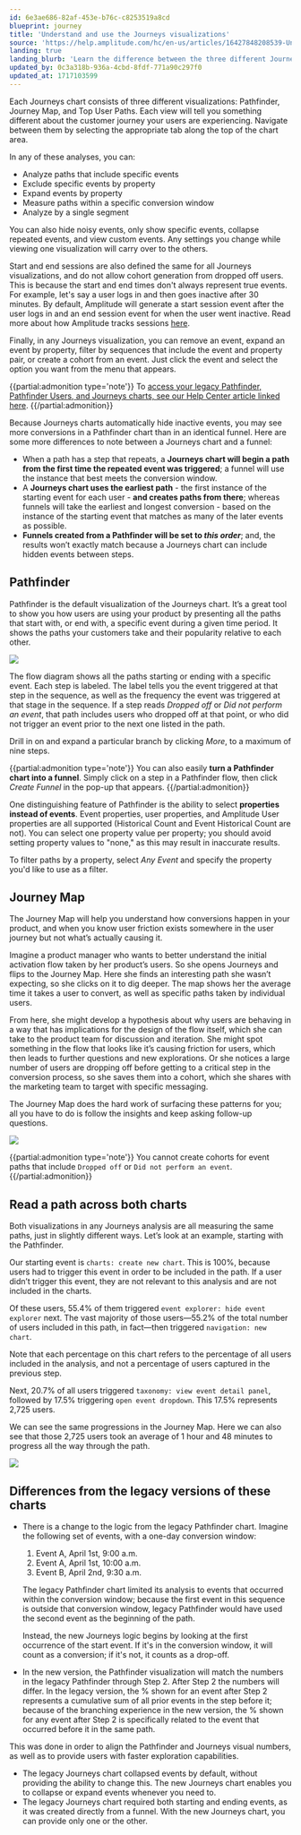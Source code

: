 ```yaml
---
id: 6e3ae686-82af-453e-b76c-c8253519a8cd
blueprint: journey
title: 'Understand and use the Journeys visualizations'
source: 'https://help.amplitude.com/hc/en-us/articles/16427848208539-Understand-and-use-the-Journeys-visualizations'
landing: true
landing_blurb: 'Learn the difference between the three different Journey visualizations'
updated_by: 0c3a318b-936a-4cbd-8fdf-771a90c297f0
updated_at: 1717103599
---
```

Each Journeys chart consists of three different visualizations: Pathfinder, Journey Map, and Top User Paths. Each view will tell you something different about the customer journey your users are experiencing. Navigate between them by selecting the appropriate tab along the top of the chart area.

In any of these analyses, you can:

* Analyze paths that include specific events
* Exclude specific events by property
* Expand events by property
* Measure paths within a specific conversion window
* Analyze by a single segment

You can also hide noisy events, only show specific events, collapse repeated events, and view custom events. Any settings you change while viewing one visualization will carry over to the others.

Start and end sessions are also defined the same for all Journeys visualizations, and do not allow cohort generation from dropped off users. This is because the start and end times don't always represent true events. For example, let's say a user logs in and then goes inactive after 30 minutes. By default, Amplitude will generate a start session event after the user logs in and an end session event for when the user went inactive. Read more about how Amplitude tracks sessions [here](/cdp/sources/instrument-track-sessions). 

Finally, in any Journeys visualization, you can remove an event, expand an event by property, filter by sequences that include the event and property pair, or create a cohort from an event. Just click the event and select the option you want from the menu that appears.

{{partial:admonition type='note'}}
To [access your legacy Pathfinder, Pathfinder Users, and Journeys charts, see our Help Center article linked here](/analytics/charts/journeys/journeys-understand-paths).
{{/partial:admonition}}

Because Journeys charts automatically hide inactive events, you may see more conversions in a Pathfinder chart than in an identical funnel. Here are some more differences to note between a Journeys chart and a funnel:

* When a path has a step that repeats, a **Journeys chart will begin a path from the first time the repeated event was triggered**; a funnel will use the instance that best meets the conversion window.
* A **Journeys chart uses the earliest path** - the first instance of the starting event for each user - **and creates paths from there**; whereas funnels will take the earliest and longest conversion - based on the instance of the starting event that matches as many of the later events as possible.
* **Funnels created from a Pathfinder will be set to *this order***; and, the results won’t exactly match because a Journeys chart can include hidden events between steps.

## Pathfinder

Pathfinder is the default visualization of the Journeys chart. It’s a great tool to show you how users are using your product by presenting all the paths that start with, or end with, a specific event during a given time period. It shows the paths your customers take and their popularity relative to each other. 

![](/output/img/journeys/2IFR1uDtIQKZMXgmgEwUF3v1pRwk5LFh_XxP2hFihkSxCYWQtskL5qb5xfy-eNEg_BqJKe3Xe_5V27DJMjzEAF5n7Rxx72ySHKJQtSXVLI0P2_r8YTsBMabZH2ffrvXCDa1k5RWxGMMnNhrrt0ep_oU)

The flow diagram shows all the paths starting or ending with a specific event. Each step is labeled. The label tells you the event triggered at that step in the sequence, as well as the frequency the event was triggered at that stage in the sequence. If a step reads *Dropped off* or *Did not perform an event*, that path includes users who dropped off at that point, or who did not trigger an event prior to the next one listed in the path.

Drill in on and expand a particular branch by clicking *More*, to a maximum of nine steps.

{{partial:admonition type='note'}}
You can also easily **turn a Pathfinder chart into a funnel**. Simply click on a step in a Pathfinder flow, then click *Create Funnel* in the pop-up that appears.
{{/partial:admonition}}

One distinguishing feature of Pathfinder is the ability to select **properties instead of events**. Event properties, user properties, and Amplitude User properties are all supported (Historical Count and Event Historical Count are not). You can select one property value per property; you should avoid setting property values to "none," as this may result in inaccurate results.

To filter paths by a property, select *Any Event* and specify the property you'd like to use as a filter.

## Journey Map

The Journey Map will help you understand how conversions happen in your product, and when you know user friction exists somewhere in the user journey but not what’s actually causing it.

Imagine a product manager who wants to better understand the initial activation flow taken by her product’s users. So she opens Journeys and flips to the Journey Map. Here she finds an interesting path she wasn’t expecting, so she clicks on it to dig deeper. The map shows her the average time it takes a user to convert, as well as specific paths taken by individual users.

From here, she might develop a hypothesis about why users are behaving in a way that has implications for the design of the flow itself, which she can take to the product team for discussion and iteration. She might spot something in the flow that looks like it’s causing friction for users, which then leads to further questions and new explorations. Or she notices a large number of users are dropping off before getting to a critical step in the conversion process, so she saves them into a cohort, which she shares with the marketing team to target with specific messaging.

The Journey Map does the hard work of surfacing these patterns for you; all you have to do is follow the insights and keep asking follow-up questions.

![](/output/img/journeys/0ukZnY6Wlnm_-4kXzURQjH4SIPCJcp7uRnDbXvIoOpItSdWpCjNbkRQArmue6r8nwSGfZBNLyQM5pxx4KQQfa6mFCiABMQCczFo5xY63fxwNr1pcSr6T9m6bCCDcUqtnLNjbT5YcNbtRkOJGYXdw-ww)

{{partial:admonition type='note'}}
You cannot create cohorts for event paths that include `Dropped off` or `Did not perform an event`.
{{/partial:admonition}}

## Read a path across both charts

Both visualizations in any Journeys analysis are all measuring the same paths, just in slightly different ways. Let’s look at an example, starting with the Pathfinder.

Our starting event is `charts: create new chart`. This is 100%, because users had to trigger this event in order to be included in the path. If a user didn’t trigger this event, they are not relevant to this analysis and are not included in the charts.

Of these users, 55.4% of them triggered `event explorer: hide event explorer` next. The vast majority of those users—55.2% of the total number of users included in this path, in fact—then triggered `navigation: new chart`.

Note that each percentage on this chart refers to the percentage of all users included in the analysis, and not a percentage of users captured in the previous step.

Next, 20.7% of all users triggered `taxonomy: view event detail panel`, followed by 17.5% triggering `open event dropdown`. This 17.5% represents 2,725 users.

We can see the same progressions in the Journey Map. Here we can also see that those 2,725 users took an average of 1 hour and 48 minutes to progress all the way through the path.

![](/output/img/journeys/oSpPJfbuxyBQuRxC8FLdP_AnO-r0zLvxZ-sd3et_csda79xP-0VWqz_MqUNdQ6jgksbElHtCtXRlPWo-n6cyqd1P5oktPkzVEe9c4fpHfOkDtJ3o31JS7f6awZmcH1muu75inKY3Z2-aUUcYc3eaZkA)

## Differences from the legacy versions of these charts

* There is a change to the logic from the legacy Pathfinder chart. Imagine the following set of events, with a one-day conversion window:

    1. Event A, April 1st, 9:00 a.m.
    2. Event A, April 1st, 10:00 a.m.
    3. Event B, April 2nd, 9:30 a.m.

	The legacy Pathfinder chart limited its analysis to events that occurred within the conversion window; because the first event in this sequence is outside that conversion window, legacy Pathfinder would have used the second event as the beginning of the path.

	Instead, the new Journeys logic begins by looking at the first occurrence of the start event. If it's in the conversion window, it will count as a conversion; if it's not, it counts as a drop-off.

* In the new version, the Pathfinder visualization will match the numbers in the legacy Pathfinder through Step 2. After Step 2 the numbers will differ. In the legacy version, the % shown for an event after Step 2 represents a cumulative sum of all prior events in the step before it; because of the branching experience in the new version, the % shown for any event after Step 2 is specifically related to the event that occurred before it in the same path.

This was done in order to align the Pathfinder and Journeys visual numbers, as well as to provide users with faster exploration capabilities.

* The legacy Journeys chart collapsed events by default, without providing the ability to change this. The new Journeys chart enables you to collapse or expand events whenever you need to.
* The legacy Journeys chart required both starting and ending events, as it was created directly from a funnel. With the new Journeys chart, you can provide only one or the other.